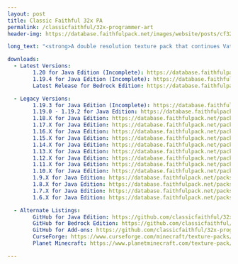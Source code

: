 ```yaml
---
layout: post
title: Classic Faithful 32x PA
permalink: /classicfaithful/32x-programmer-art
header-img: https://database.faithfulpack.net/images/website/posts/cf32x/cf32pa_banner.jpg

long_text: "<strong>A double resolution texture pack that continues Vattic’s original Faithful 32x32 pack with the classic textures.</strong> <br><br>All the way back in 2010, Vattic created some of the first textures in what would become the Faithful 32x32 texture pack. In the following years, it exploded in popularity, but in 2016, Vattic disappeared from the internet, leaving his pack behind. While the textures might have changed and the principles of upscaling textures completely shifted from Vattic’s original Faithful style under the leadership of Kraineff and later the Compliance / Faithful Administration, this is where Classic Faithful PA came in. <br><br>Classic Faithful, formerly named the Emulated Vattic Textures or “EM” project, attempts to answer the question “what if Vattic never left Faithful”. Through hours of extracting layers from 10 year old PSD files, reverse engineering why certain decisions were made, and reapplying those techniques to 1.9+ textures, we’ve gotten pretty close to answering that question. Not only is our fully updated programmer art based pack available, but also Jappa versions of those packs, almost as if Vattic had continued through the texture update, remaking everything that changed. <br><br>So, if you want a blast to the past, here’s the downloads for many legacy versions as well as the latest releases."

downloads:
  - Latest Versions:
        1.20 for Java Edition (Incomplete): https://database.faithfulpack.net/packs/Classic-32x-Java/Programmer%20Art/Classic%20Faithful%2032x%20Programmer%20Art%20-%201.20.zip
        1.19.4 for Java Edition (Incomplete): https://database.faithfulpack.net/packs/Classic-32x-Java/Programmer%20Art/Classic%20Faithful%2032x%20Programmer%20Art%20-%201.19.4.zip
        Latest Release for Bedrock Edition: https://database.faithfulpack.net/packs/Classic-32x-Bedrock/Programmer%20Art/Classic%20Faithful%2032x%20Programmer%20Art%20-%201.19.mcpack

  - Legacy Versions:
        1.19.3 for Java Edition (Incomplete): https://database.faithfulpack.net/packs/Classic-32x-Java/Programmer%20Art/Classic%20Faithful%2032x%20Programmer%20Art%20-%201.19.3.zip
        1.19.0 - 1.19.2 for Java Edition: https://database.faithfulpack.net/packs/Classic-32x-Java/Programmer%20Art/Classic%20Faithful%2032x%20Programmer%20Art%20-%201.19.2.zip
        1.18.X for Java Edition: https://database.faithfulpack.net/packs/Classic-32x-Java/Programmer%20Art/Classic%20Faithful%2032x%20Programmer%20Art%20-%201.18.2.zip
        1.17.X for Java Edition: https://database.faithfulpack.net/packs/Classic-32x-Java/Programmer%20Art/Classic%20Faithful%2032x%20Programmer%20Art%20-%201.17.1.zip
        1.16.X for Java Edition: https://database.faithfulpack.net/packs/Classic-32x-Java/Programmer%20Art/Classic%20Faithful%2032x%20Programmer%20Art%20-%201.16.5.zip
        1.15.X for Java Edition: https://database.faithfulpack.net/packs/Classic-32x-Java/Programmer%20Art/Classic%20Faithful%2032x%20Programmer%20Art%20-%201.15.2.zip
        1.14.X for Java Edition: https://database.faithfulpack.net/packs/Classic-32x-Java/Programmer%20Art/Classic%20Faithful%2032x%20Programmer%20Art%20-%201.14.4.zip
        1.13.X for Java Edition: https://database.faithfulpack.net/packs/Classic-32x-Java/Programmer%20Art/Classic%20Faithful%2032x%20Programmer%20Art%20-%201.13.2.zip
        1.12.X for Java Edition: https://database.faithfulpack.net/packs/Classic-32x-Java/Programmer%20Art/Classic%20Faithful%2032x%20Programmer%20Art%20-%201.12.2.zip
        1.11.X for Java Edition: https://database.faithfulpack.net/packs/Classic-32x-Java/Programmer%20Art/Classic%20Faithful%2032x%20Programmer%20Art%20-%201.11.2.zip
        1.10.X for Java Edition: https://database.faithfulpack.net/packs/Classic-32x-Java/Programmer%20Art/Classic%20Faithful%2032x%20Programmer%20Art%20-%201.10.2.zip
        1.9.X for Java Edition: https://database.faithfulpack.net/packs/Classic-32x-Java/Programmer%20Art/Classic%20Faithful%2032x%20Programmer%20Art%20-%201.9.4.zip
        1.8.X for Java Edition: https://database.faithfulpack.net/packs/Classic-32x-Java/Programmer%20Art/Classic%20Faithful%2032x%20Programmer%20Art%20-%201.8.9.zip
        1.7.X for Java Edition: https://database.faithfulpack.net/packs/Classic-32x-Java/Programmer%20Art/Classic%20Faithful%2032x%20Programmer%20Art%20-%201.7.10.zip
        1.6.X for Java Edition: https://database.faithfulpack.net/packs/Classic-32x-Java/Programmer%20Art/Classic%20Faithful%2032x%20Programmer%20Art%20-%201.6.4.zip

  - Alternate Listings:
        GitHub for Java Edition: https://github.com/classicfaithful/32x-programmer-art
        GitHub for Bedrock Edition: https://github.com/classicfaithful/32x-programmer-art-bedrock
        GitHub for Add-ons: https://github.com/classicfaithful/32x-programmer-art-add-ons
        CurseForge: https://www.curseforge.com/minecraft/texture-packs/classic-faithful-32x-pa
        Planet Minecraft: https://www.planetminecraft.com/texture-pack/classic-faithful-32x-pa

---
```

